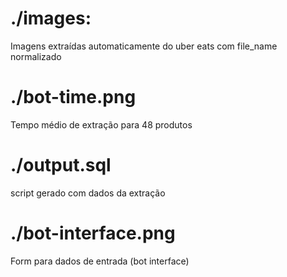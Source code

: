 # ./images:

Imagens extraídas automaticamente do uber eats com file_name normalizado

# ./bot-time.png

Tempo médio de extração para 48 produtos

# ./output.sql

script gerado com dados da extração

# ./bot-interface.png

Form para dados de entrada (bot interface)
